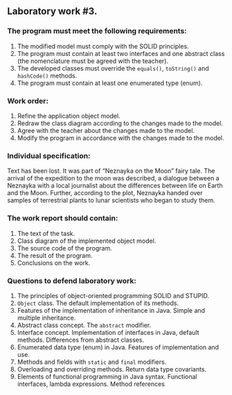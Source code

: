 ## Laboratory work #3. ##

### The program must meet the following requirements: ###

1. The modified model must comply with the SOLID principles.
1. The program must contain at least two interfaces and one abstract class (the nomenclature must be agreed with the teacher).
1. The developed classes must override the ```equals()```, ```toString()``` and ```hashCode()``` methods.
1. The program must contain at least one enumerated type (enum).

### Work order: ###

1. Refine the application object model.
1. Redraw the class diagram according to the changes made to the model.
1. Agree with the teacher about the changes made to the model.
1. Modify the program in accordance with the changes made to the model.

### Individual specification: ###

Text has been lost. It was part of “Neznayka on the Moon” fairy tale. The arrival of the expedition to the moon was described, a dialogue between a Neznayka with a local journalist about the differences between life on Earth and the Moon. Further, according to the plot, Neznayka handed over samples of terrestrial plants to lunar scientists who began to study them.

### The work report should contain: ###

1. The text of the task.
1. Class diagram of the implemented object model.
1. The source code of the program.
1. The result of the program.
1. Conclusions on the work.

### Questions to defend laboratory work: ###

1. The principles of object-oriented programming SOLID and STUPID.
1. ```Object``` class. The default implementation of its methods.
1. Features of the implementation of inheritance in Java. Simple and multiple inheritance.
1. Abstract class concept. The ```abstract``` modifier.
1. Interface concept. Implementation of interfaces in Java, default methods. Differences from abstract classes.
1. Enumerated data type (enum) in Java. Features of implementation and use.
1. Methods and fields with ```static``` and ```final``` modifiers.
1. Overloading and overriding methods. Return data type covariants.
1. Elements of functional programming in Java syntax. Functional interfaces, lambda expressions. Method references
